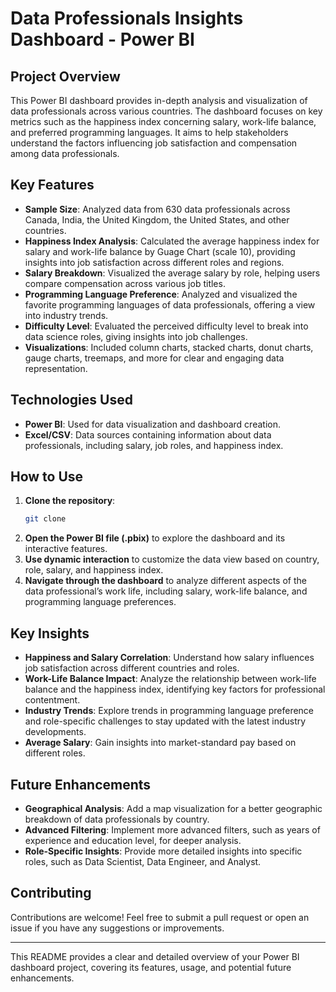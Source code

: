 
# Data Professionals Insights Dashboard - Power BI

## Project Overview

This Power BI dashboard provides in-depth analysis and visualization of data professionals across various countries. The dashboard focuses on key metrics such as the happiness index concerning salary, work-life balance, and preferred programming languages. It aims to help stakeholders understand the factors influencing job satisfaction and compensation among data professionals.

## Key Features

- **Sample Size**: Analyzed data from 630 data professionals across Canada, India, the United Kingdom, the United States, and other countries.
- **Happiness Index Analysis**: Calculated the average happiness index for salary and work-life balance by Guage Chart (scale 10), providing insights into job satisfaction across different roles and regions.
- **Salary Breakdown**: Visualized the average salary by role, helping users compare compensation across various job titles.
- **Programming Language Preference**: Analyzed and visualized the favorite programming languages of data professionals, offering a view into industry trends.
- **Difficulty Level**: Evaluated the perceived difficulty level to break into data science roles, giving insights into job challenges.
- **Visualizations**: Included column charts, stacked charts, donut charts, gauge charts, treemaps, and more for clear and engaging data representation.

## Technologies Used

- **Power BI**: Used for data visualization and dashboard creation.
- **Excel/CSV**: Data sources containing information about data professionals, including salary, job roles, and happiness index.

## How to Use

1. **Clone the repository**:
   ```bash
   git clone
   ```
2. **Open the Power BI file (.pbix)** to explore the dashboard and its interactive features.
3. **Use dynamic interaction** to customize the data view based on country, role, salary, and happiness index.
4. **Navigate through the dashboard** to analyze different aspects of the data professional’s work life, including salary, work-life balance, and programming language preferences.

## Key Insights

- **Happiness and Salary Correlation**: Understand how salary influences job satisfaction across different countries and roles.
- **Work-Life Balance Impact**: Analyze the relationship between work-life balance and the happiness index, identifying key factors for professional contentment.
- **Industry Trends**: Explore trends in programming language preference and role-specific challenges to stay updated with the latest industry developments.
- **Average Salary**: Gain insights into market-standard pay based on different roles.

## Future Enhancements

- **Geographical Analysis**: Add a map visualization for a better geographic breakdown of data professionals by country.
- **Advanced Filtering**: Implement more advanced filters, such as years of experience and education level, for deeper analysis.
- **Role-Specific Insights**: Provide more detailed insights into specific roles, such as Data Scientist, Data Engineer, and Analyst.

## Contributing

Contributions are welcome! Feel free to submit a pull request or open an issue if you have any suggestions or improvements.

---

This README provides a clear and detailed overview of your Power BI dashboard project, covering its features, usage, and potential future enhancements.
